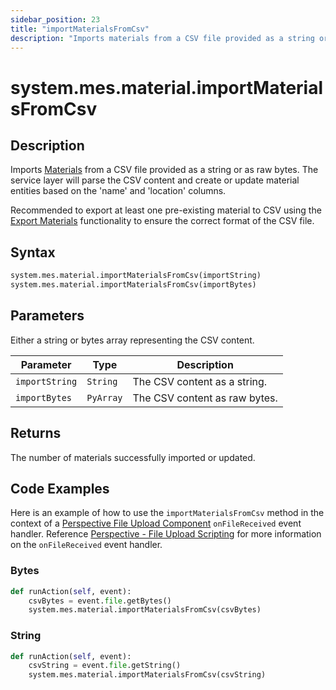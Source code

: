 ```yaml
---
sidebar_position: 23
title: "importMaterialsFromCsv"
description: "Imports materials from a CSV file provided as a string or as raw bytes"
---
```


# system.mes.material.importMaterialsFromCsv

## Description

Imports [Materials](../../data-model/material-model/material) from a CSV file provided as a string or as raw bytes. 
The service layer will parse the CSV content and create or update material entities based on the 'name' and 'location' 
columns.

Recommended to export at least one pre-existing material to CSV using the [Export Materials](export-materials-as-csv.md)
functionality to ensure the correct format of the CSV file.

## Syntax

```python
system.mes.material.importMaterialsFromCsv(importString)
system.mes.material.importMaterialsFromCsv(importBytes)
```

## Parameters

Either a string or bytes array representing the CSV content. 

| Parameter          | Type     | Description                                                   |
| ------------------ |----------| ------------------------------------------------------------- |
| `importString`     | `String` | The CSV content as a string.                                  |
| `importBytes`      | `PyArray` | The CSV content as raw bytes.                                 |

## Returns

The number of materials successfully imported or updated.

## Code Examples

Here is an example of how to use the `importMaterialsFromCsv` method in the context of a [Perspective File Upload Component](https://www.docs.inductiveautomation.com/docs/8.1/appendix/components/perspective-components/perspective-input-palette/perspective-file-upload)
`onFileReceived` event handler. Reference [Perspective - File Upload Scripting](https://www.docs.inductiveautomation.com/docs/8.1/appendix/components/perspective-components/perspective-input-palette/perspective-file-upload/perspective-file-upload-scripting)
for more information on the `onFileReceived` event handler.

### Bytes
```python
def runAction(self, event):
	csvBytes = event.file.getBytes()
	system.mes.material.importMaterialsFromCsv(csvBytes)
```

### String
```python
def runAction(self, event):
	csvString = event.file.getString()
	system.mes.material.importMaterialsFromCsv(csvString)
```
